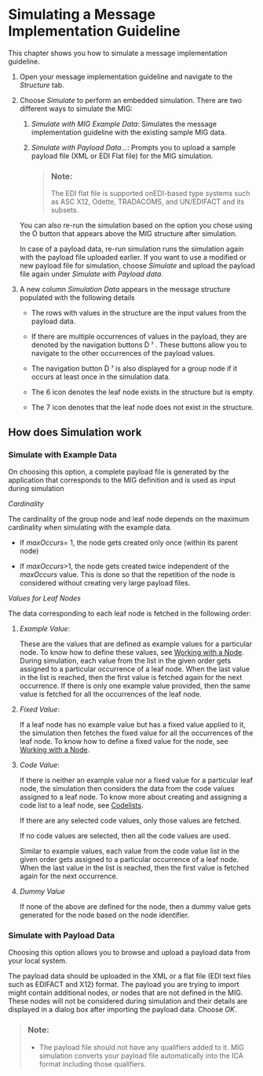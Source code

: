 <!-- loio42b45c56d36245c991598718f488da11 -->

<link rel="stylesheet" type="text/css" href="../css/sap-icons.css"/>

# Simulating a Message Implementation Guideline

This chapter shows you how to simulate a message implementation guideline.

1.  Open your message implementation guideline and navigate to the *Structure* tab.

2.  Choose *Simulate* to perform an embedded simulation. There are two different ways to simulate the MIG:

    1.  *Simulate with MIG Example Data*: Simulates the message implementation guideline with the existing sample MIG data.

    2.  *Simulate with Payload Data...*: Prompts you to upload a sample payload file \(XML or EDI Flat file\) for the MIG simulation.

        > ### Note:  
        > The EDI flat file is supported onEDI-based type systems such as ASC X12, Odette, TRADACOMS, and UN/EDIFACT and its subsets.


    You can also re-run the simulation based on the option you chose using the <span class="SAP-icons-V5"></span> button that appears above the MIG structure after simulation.

    In case of a payload data, re-run simulation runs the simulation again with the payload file uploaded earlier. If you want to use a modified or new payload file for simulation, choose *Simulate* and upload the payload file again under *Simulate with Payload data*.

3.  A new column *Simulation Data* appears in the message structure populated with the following details
    -   The rows with values in the structure are the input values from the payload data.
    -   If there are multiple occurrences of values in the payload, they are denoted by the navigation buttons <span class="SAP-icons-V5"></span> <span class="SAP-icons-V5"></span> . These buttons allow you to navigate to the other occurrences of the payload values.
    -   The navigation button <span class="SAP-icons-V5"></span> <span class="SAP-icons-V5"></span> is also displayed for a group node if it occurs at least once in the simulation data.
    -   The <span class="BusinessSuiteInAppSymbols-V2"></span> icon denotes the leaf node exists in the structure but is empty.

    -   The <span class="BusinessSuiteInAppSymbols-V2"></span> icon denotes that the leaf node does not exist in the structure.




<a name="loio42b45c56d36245c991598718f488da11__section_ikh_cbb_gqb"/>

## How does Simulation work



### Simulate with Example Data

On choosing this option, a complete payload file is generated by the application that corresponds to the MIG definition and is used as input during simulation

*Cardinality*

The cardinality of the group node and leaf node depends on the maximum cardinality when simulating with the example data.

-   If *maxOccurs*= 1, the node gets created only once \(within its parent node\)

-   If *maxOccurs*\>1, the node gets created twice independent of the *maxOccurs* value. This is done so that the repetition of the node is considered without creating very large payload files.

*Values for Leaf Nodes*

The data corresponding to each leaf node is fetched in the following order:

1.  *Example Value*:

    These are the values that are defined as example values for a particular node. To know how to define these values, see [Working with a Node](working-with-a-node-518b54f.md). During simulation, each value from the list in the given order gets assigned to a particular occurrence of a leaf node. When the last value in the list is reached, then the first value is fetched again for the next occurrence. If there is only one example value provided, then the same value is fetched for all the occurrences of the leaf node.

2.  *Fixed Value*:

    If a leaf node has no example value but has a fixed value applied to it, the simulation then fetches the fixed value for all the occurrences of the leaf node. To know how to define a fixed value for the node, see [Working with a Node](working-with-a-node-518b54f.md).

3.  *Code Value*:

    If there is neither an example value nor a fixed value for a particular leaf node, the simulation then considers the data from the code values assigned to a leaf node. To know more about creating and assigning a code list to a leaf node, see [Codelists](codelists-a7a84b0.md).

    If there are any selected code values, only those values are fetched.

    If no code values are selected, then all the code values are used.

    Similar to example values, each value from the code value list in the given order gets assigned to a particular occurrence of a leaf node. When the last value in the list is reached, then the first value is fetched again for the next occurrence.

4.  *Dummy Value*

    If none of the above are defined for the node, then a dummy value gets generated for the node based on the node identifier.




### Simulate with Payload Data

Choosing this option allows you to browse and upload a payload data from your local system.

The payload data should be uploaded in the XML or a flat file \(EDI text files such as EDIFACT and X12\) format. The payload you are trying to import might contain additional nodes, or nodes that are not defined in the MIG. These nodes will not be considered during simulation and their details are displayed in a dialog box after importing the payload data. Choose *OK*.

> ### Note:  
> -   The payload file should not have any qualifiers added to it. MIG simulation converts your payload file automatically into the ICA format including those qualifiers.



